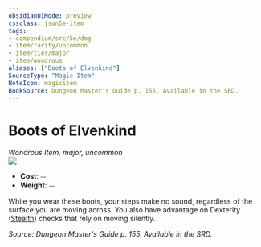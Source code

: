 ```yaml
---
obsidianUIMode: preview
cssclass: json5e-item
tags:
- compendium/src/5e/dmg
- item/rarity/uncommon
- item/tier/major
- item/wondrous
aliases: ["Boots of Elvenkind"]
SourceType: "Magic Item"
NoteIcon: magicitem
BookSource: Dungeon Master's Guide p. 155. Available in the SRD.
---
```

# Boots of Elvenkind
*Wondrous Item, major, uncommon*  
![](/2-Mechanics/CLI/items/img/boots-of-elvenkind.webp#right)  

- **Cost**: ⏤
- **Weight**: ⏤

While you wear these boots, your steps make no sound, regardless of the surface you are moving across. You also have advantage on Dexterity ([Stealth](/2-Mechanics/CLI/rules/skills.md#Stealth)) checks that rely on moving silently.

*Source: Dungeon Master's Guide p. 155. Available in the SRD.*